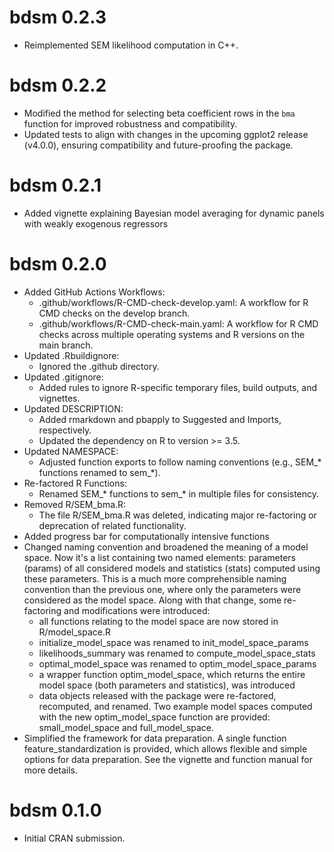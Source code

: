 # bdsm 0.2.3

* Reimplemented SEM likelihood computation in C++.

# bdsm 0.2.2

* Modified the method for selecting beta coefficient rows in the `bma` function for improved robustness and compatibility.
* Updated tests to align with changes in the upcoming ggplot2 release (v4.0.0), ensuring compatibility and future-proofing the package.

# bdsm 0.2.1

* Added vignette explaining Bayesian model averaging for dynamic panels with weakly exogenous regressors

# bdsm 0.2.0

* Added GitHub Actions Workflows:
    * .github/workflows/R-CMD-check-develop.yaml: A workflow for R CMD checks on the develop branch.
    * .github/workflows/R-CMD-check-main.yaml: A workflow for R CMD checks across multiple operating systems and R versions on the main branch.
* Updated .Rbuildignore:
    * Ignored the .github directory.
* Updated .gitignore:
    * Added rules to ignore R-specific temporary files, build outputs, and vignettes.
* Updated DESCRIPTION:
    * Added rmarkdown and pbapply to Suggested and Imports, respectively.
    * Updated the dependency on R to version >= 3.5.
* Updated NAMESPACE:
    * Adjusted function exports to follow naming conventions (e.g., SEM_* functions renamed to sem_*).
* Re-factored R Functions:
    * Renamed SEM_* functions to sem_* in multiple files for consistency.
* Removed R/SEM_bma.R:
    * The file R/SEM_bma.R was deleted, indicating major re-factoring or deprecation of related functionality.
* Added progress bar for computationally intensive functions
* Changed naming convention and broadened the meaning of a model space.
Now it's a list containing two named elements:
parameters (params) of all considered models
and statistics (stats) computed using these parameters. 
This is a much more comprehensible naming convention than the previous one, where only the parameters were considered as the model space. 
Along with that change, some re-factoring and modifications were introduced:
    * all functions relating to the model space are now stored in R/model_space.R
    * initialize_model_space was renamed to init_model_space_params
    * likelihoods_summary was renamed to compute_model_space_stats
    * optimal_model_space was renamed to optim_model_space_params
    * a wrapper function optim_model_space, which returns the entire model space (both parameters and statistics), was introduced
    * data objects released with the package were re-factored, recomputed, and renamed. Two example model spaces computed with the new optim_model_space function are provided: small_model_space and full_model_space.
* Simplified the framework for data preparation. 
A single function feature_standardization is provided, which allows flexible and simple options for data preparation. 
See the vignette and function manual for more details. 

# bdsm 0.1.0

* Initial CRAN submission.
